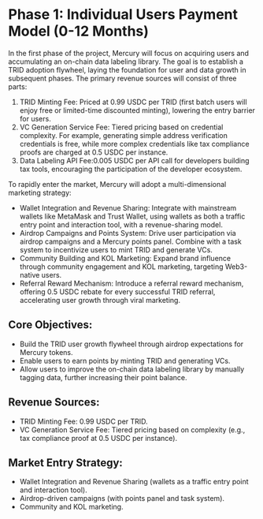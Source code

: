 # Phase 1: Individual Users Payment Model (0-12 Months)

In the first phase of the project, Mercury will focus on acquiring users and accumulating an on-chain data labeling library. The goal is to establish a TRID adoption flywheel, laying the foundation for user and data growth in subsequent phases. The primary revenue sources will consist of three parts:

1. TRID Minting Fee: Priced at 0.99 USDC per TRID (first batch users will enjoy free or limited-time discounted minting), lowering the entry barrier for users.
2. VC Generation Service Fee: Tiered pricing based on credential complexity. For example, generating simple address verification credentials is free, while more complex credentials like tax compliance proofs are charged at 0.5 USDC per instance.
3. Data Labeling API Fee:0.005 USDC per API call for developers building tax tools, encouraging the participation of the developer ecosystem.

To rapidly enter the market, Mercury will adopt a multi-dimensional marketing strategy:

* Wallet Integration and Revenue Sharing: Integrate with mainstream wallets like MetaMask and Trust Wallet, using wallets as both a traffic entry point and interaction tool, with a revenue-sharing model.
* Airdrop Campaigns and Points System: Drive user participation via airdrop campaigns and a Mercury points panel. Combine with a task system to incentivize users to mint TRID and generate VCs.
* Community Building and KOL Marketing: Expand brand influence through community engagement and KOL marketing, targeting Web3-native users.
* Referral Reward Mechanism: Introduce a referral reward mechanism, offering 0.5 USDC rebate for every successful TRID referral, accelerating user growth through viral marketing.

## Core Objectives:

* Build the TRID user growth flywheel through airdrop expectations for Mercury tokens.
* Enable users to earn points by minting TRID and generating VCs.
* Allow users to improve the on-chain data labeling library by manually tagging data, further increasing their point balance.

## Revenue Sources:

* TRID Minting Fee: 0.99 USDC per TRID.
* VC Generation Service Fee: Tiered pricing based on complexity (e.g., tax compliance proof at 0.5 USDC per instance).

## Market Entry Strategy:

* Wallet Integration and Revenue Sharing (wallets as a traffic entry point and interaction tool).
* Airdrop-driven campaigns (with points panel and task system).
* Community and KOL marketing.
